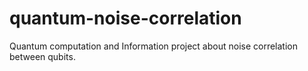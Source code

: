 # quantum-noise-correlation
Quantum computation and Information project about noise correlation between qubits. 
